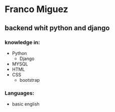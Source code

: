 # Franco Miguez

## backend whit python and django

### knowledge in:

- Python
  - Django
- MYSQL
- HTML
- CSS
  - bootstrap

### Languages:

- basic english
